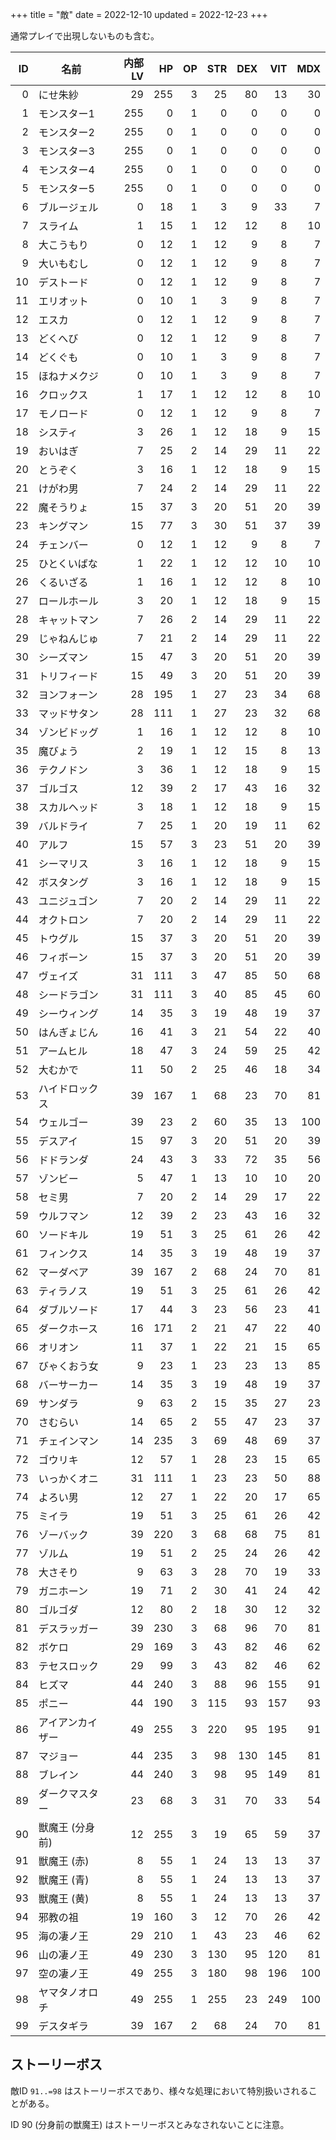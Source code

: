 +++
title = "敵"
date = 2022-12-10
updated = 2022-12-23
+++

通常プレイで出現しないものも含む。

| ID  | 名前             | 内部LV | HP  | OP  | STR | DEX | VIT | MDX |
| --: | --               | --:    | --: | --: | --: | --: | --: | --: |
| 0   | にせ朱紗         | 29     | 255 | 3   | 25  | 80  | 13  | 30  |
| 1   | モンスター1      | 255    | 0   | 1   | 0   | 0   | 0   | 0   |
| 2   | モンスター2      | 255    | 0   | 1   | 0   | 0   | 0   | 0   |
| 3   | モンスター3      | 255    | 0   | 1   | 0   | 0   | 0   | 0   |
| 4   | モンスター4      | 255    | 0   | 1   | 0   | 0   | 0   | 0   |
| 5   | モンスター5      | 255    | 0   | 1   | 0   | 0   | 0   | 0   |
| 6   | ブルージェル     | 0      | 18  | 1   | 3   | 9   | 33  | 7   |
| 7   | スライム         | 1      | 15  | 1   | 12  | 12  | 8   | 10  |
| 8   | 大こうもり       | 0      | 12  | 1   | 12  | 9   | 8   | 7   |
| 9   | 大いもむし       | 0      | 12  | 1   | 12  | 9   | 8   | 7   |
| 10  | デストード       | 0      | 12  | 1   | 12  | 9   | 8   | 7   |
| 11  | エリオット       | 0      | 10  | 1   | 3   | 9   | 8   | 7   |
| 12  | エスカ           | 0      | 12  | 1   | 12  | 9   | 8   | 7   |
| 13  | どくへび         | 0      | 12  | 1   | 12  | 9   | 8   | 7   |
| 14  | どくぐも         | 0      | 10  | 1   | 3   | 9   | 8   | 7   |
| 15  | ほねナメクジ     | 0      | 10  | 1   | 3   | 9   | 8   | 7   |
| 16  | クロックス       | 1      | 17  | 1   | 12  | 12  | 8   | 10  |
| 17  | モノロード       | 0      | 12  | 1   | 12  | 9   | 8   | 7   |
| 18  | システィ         | 3      | 26  | 1   | 12  | 18  | 9   | 15  |
| 19  | おいはぎ         | 7      | 25  | 2   | 14  | 29  | 11  | 22  |
| 20  | とうぞく         | 3      | 16  | 1   | 12  | 18  | 9   | 15  |
| 21  | けがわ男         | 7      | 24  | 2   | 14  | 29  | 11  | 22  |
| 22  | 魔そうりょ       | 15     | 37  | 3   | 20  | 51  | 20  | 39  |
| 23  | キングマン       | 15     | 77  | 3   | 30  | 51  | 37  | 39  |
| 24  | チェンバー       | 0      | 12  | 1   | 12  | 9   | 8   | 7   |
| 25  | ひとくいばな     | 1      | 22  | 1   | 12  | 12  | 10  | 10  |
| 26  | くるいざる       | 1      | 16  | 1   | 12  | 12  | 8   | 10  |
| 27  | ロールホール     | 3      | 20  | 1   | 12  | 18  | 9   | 15  |
| 28  | キャットマン     | 7      | 26  | 2   | 14  | 29  | 11  | 22  |
| 29  | じゃねんじゅ     | 7      | 21  | 2   | 14  | 29  | 11  | 22  |
| 30  | シーズマン       | 15     | 47  | 3   | 20  | 51  | 20  | 39  |
| 31  | トリフィード     | 15     | 49  | 3   | 20  | 51  | 20  | 39  |
| 32  | ヨンフォーン     | 28     | 195 | 1   | 27  | 23  | 34  | 68  |
| 33  | マッドサタン     | 28     | 111 | 1   | 27  | 23  | 32  | 68  |
| 34  | ゾンビドッグ     | 1      | 16  | 1   | 12  | 12  | 8   | 10  |
| 35  | 魔びょう         | 2      | 19  | 1   | 12  | 15  | 8   | 13  |
| 36  | テクノドン       | 3      | 36  | 1   | 12  | 18  | 9   | 15  |
| 37  | ゴルゴス         | 12     | 39  | 2   | 17  | 43  | 16  | 32  |
| 38  | スカルヘッド     | 3      | 18  | 1   | 12  | 18  | 9   | 15  |
| 39  | バルドライ       | 7      | 25  | 1   | 20  | 19  | 11  | 62  |
| 40  | アルフ           | 15     | 57  | 3   | 23  | 51  | 20  | 39  |
| 41  | シーマリス       | 3      | 16  | 1   | 12  | 18  | 9   | 15  |
| 42  | ボスタング       | 3      | 16  | 1   | 12  | 18  | 9   | 15  |
| 43  | ユニジュゴン     | 7      | 20  | 2   | 14  | 29  | 11  | 22  |
| 44  | オクトロン       | 7      | 20  | 2   | 14  | 29  | 11  | 22  |
| 45  | トウグル         | 15     | 37  | 3   | 20  | 51  | 20  | 39  |
| 46  | フィボーン       | 15     | 37  | 3   | 20  | 51  | 20  | 39  |
| 47  | ヴェイズ         | 31     | 111 | 3   | 47  | 85  | 50  | 68  |
| 48  | シードラゴン     | 31     | 111 | 3   | 40  | 85  | 45  | 60  |
| 49  | シーウィング     | 14     | 35  | 3   | 19  | 48  | 19  | 37  |
| 50  | はんぎょじん     | 16     | 41  | 3   | 21  | 54  | 22  | 40  |
| 51  | アームヒル       | 18     | 47  | 3   | 24  | 59  | 25  | 42  |
| 52  | 大むかで         | 11     | 50  | 2   | 25  | 46  | 18  | 34  |
| 53  | ハイドロックス   | 39     | 167 | 1   | 68  | 23  | 70  | 81  |
| 54  | ウェルゴー       | 39     | 23  | 2   | 60  | 35  | 13  | 100 |
| 55  | デスアイ         | 15     | 97  | 3   | 20  | 51  | 20  | 39  |
| 56  | ドドランダ       | 24     | 43  | 3   | 33  | 72  | 35  | 56  |
| 57  | ゾンビー         | 5      | 47  | 1   | 13  | 10  | 10  | 20  |
| 58  | セミ男           | 7      | 20  | 2   | 14  | 29  | 17  | 22  |
| 59  | ウルフマン       | 12     | 39  | 2   | 23  | 43  | 16  | 32  |
| 60  | ソードキル       | 19     | 51  | 3   | 25  | 61  | 26  | 42  |
| 61  | フィンクス       | 14     | 35  | 3   | 19  | 48  | 19  | 37  |
| 62  | マーダベア       | 39     | 167 | 2   | 68  | 24  | 70  | 81  |
| 63  | ティラノス       | 19     | 51  | 3   | 25  | 61  | 26  | 42  |
| 64  | ダブルソード     | 17     | 44  | 3   | 23  | 56  | 23  | 41  |
| 65  | ダークホース     | 16     | 171 | 2   | 21  | 47  | 22  | 40  |
| 66  | オリオン         | 11     | 37  | 1   | 22  | 21  | 15  | 65  |
| 67  | びゃくおう女     | 9      | 23  | 1   | 23  | 23  | 13  | 85  |
| 68  | バーサーカー     | 14     | 35  | 3   | 19  | 48  | 19  | 37  |
| 69  | サンダラ         | 9      | 63  | 2   | 15  | 35  | 27  | 23  |
| 70  | さむらい         | 14     | 65  | 2   | 55  | 47  | 23  | 37  |
| 71  | チェインマン     | 14     | 235 | 3   | 69  | 48  | 69  | 37  |
| 72  | ゴウリキ         | 12     | 57  | 1   | 28  | 23  | 15  | 65  |
| 73  | いっかくオニ     | 31     | 111 | 1   | 23  | 23  | 50  | 88  |
| 74  | よろい男         | 12     | 27  | 1   | 22  | 20  | 17  | 65  |
| 75  | ミイラ           | 19     | 51  | 3   | 25  | 61  | 26  | 42  |
| 76  | ゾーバック       | 39     | 220 | 3   | 68  | 68  | 75  | 81  |
| 77  | ゾルム           | 19     | 51  | 2   | 25  | 24  | 26  | 42  |
| 78  | 大さそり         | 9      | 63  | 3   | 28  | 70  | 19  | 33  |
| 79  | ガニホーン       | 19     | 71  | 2   | 30  | 41  | 24  | 42  |
| 80  | ゴルゴダ         | 12     | 80  | 2   | 18  | 30  | 12  | 32  |
| 81  | デスラッガー     | 39     | 230 | 3   | 68  | 96  | 70  | 81  |
| 82  | ボケロ           | 29     | 169 | 3   | 43  | 82  | 46  | 62  |
| 83  | テセスロック     | 29     | 99  | 3   | 43  | 82  | 46  | 62  |
| 84  | ヒズマ           | 44     | 240 | 3   | 88  | 96  | 155 | 91  |
| 85  | ポニー           | 44     | 190 | 3   | 115 | 93  | 157 | 93  |
| 86  | アイアンカイザー | 49     | 255 | 3   | 220 | 95  | 195 | 91  |
| 87  | マジョー         | 44     | 235 | 3   | 98  | 130 | 145 | 81  |
| 88  | ブレイン         | 44     | 240 | 3   | 98  | 95  | 149 | 81  |
| 89  | ダークマスター   | 23     | 68  | 3   | 31  | 70  | 33  | 54  |
| 90  | 獣魔王 (分身前)  | 12     | 255 | 3   | 19  | 65  | 59  | 37  |
| 91  | 獣魔王 (赤)      | 8      | 55  | 1   | 24  | 13  | 13  | 37  |
| 92  | 獣魔王 (青)      | 8      | 55  | 1   | 24  | 13  | 13  | 37  |
| 93  | 獣魔王 (黄)      | 8      | 55  | 1   | 24  | 13  | 13  | 37  |
| 94  | 邪教の祖         | 19     | 160 | 3   | 12  | 70  | 26  | 42  |
| 95  | 海の凄ノ王       | 29     | 210 | 1   | 43  | 23  | 46  | 62  |
| 96  | 山の凄ノ王       | 49     | 230 | 3   | 130 | 95  | 120 | 81  |
| 97  | 空の凄ノ王       | 49     | 255 | 3   | 180 | 98  | 196 | 100 |
| 98  | ヤマタノオロチ   | 49     | 255 | 1   | 255 | 23  | 249 | 100 |
| 99  | デスタギラ       | 39     | 167 | 2   | 68  | 24  | 70  | 81  |


## ストーリーボス

敵ID `91..=98` はストーリーボスであり、様々な処理において特別扱いされることがある。

ID 90 (分身前の獣魔王) はストーリーボスとみなされないことに注意。
